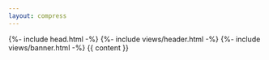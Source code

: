 ```yaml
---
layout: compress
---
```


<!DOCTYPE html>
<html lang="{{ page.lang | default: site.lang }}">
  {%- include head.html -%}
  <body>
    {%- include views/header.html -%}
    {%- include views/banner.html -%}
    {{ content }}
    <script >
    {%- include scripts/scroll-status.js -%}
    {%- include scripts/contextmenu-disabled.js -%}
    </script>
  </body>
</html>